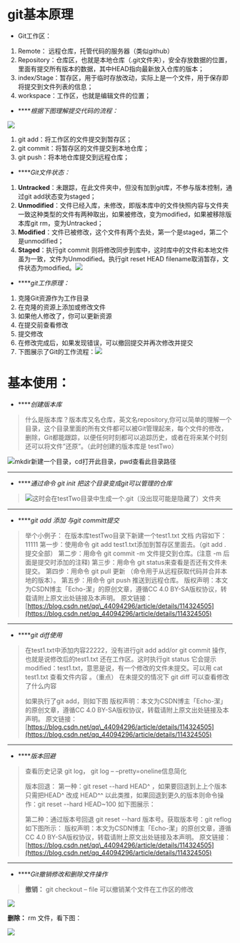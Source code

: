# **git基本原理**

-  Git工作区： 

1.  Remote： 远程仓库，托管代码的服务器（类似github）
2.   Repository：仓库区，也就是本地仓库（.git文件夹），安全存放数据的位置，里面有提交所有版本的数据，其中HEAD指向最新放入仓库的版本；
3.  index/Stage：暂存区，用于临时存放改动，实际上是一个文件，用于保存即将提交到文件列表的信息；
4.  workspace：工作区，也就是编辑文件的位置；

-  *****根据下图理解提交代码的流程：*

![](54d09f71-c7ae-4ed8-bb60-7f1bff80ecfa_2.png)

1.  git add：将工作区的文件提交到暂存区；
2.  git commit：将暂存区的文件提交到本地仓库；
3.  git push：将本地仓库提交到远程仓库；

-  *****Git文件状态：*

1.  **Untracked**：未跟踪，在此文件夹中，但没有加到git库，不参与版本控制，通过git add状态变为staged；
2.  **Unmodified**：文件已经入库，未修改，即版本库中的文件快照内容与文件夹一致这种类型的文件有两种取出，如果被修改，变为modified，如果被移除版本库git rm，变为Untracked；
3.   **Modified**：文件已被修改，这个文件有两个去处，第一个是staged，第二个是unmodified；
4.  **Staged**：执行git commit 则将修改同步到库中，这时库中的文件和本地文件虽为一致，文件为Unmodified。执行git reset HEAD filename取消暂存，文件状态为modified。![](4896b42c-d7e5-4771-a9e8-dad06b214be3_2.png)

-  *****git工作原理：*

1.  克隆Git资源作为工作目录
2.  在克隆的资源上添加或修改文件
3.  如果他人修改了，你可以更新资源
4.  在提交前查看修改
5.  提交修改
6.  在修改完成后，如果发现错误，可以撤回提交并再次修改并提交
7.  下图展示了Git的工作流程：![](9e862239-ea69-45d9-9a18-f4ced449f879_2.png)



# **基本使用：**

-  *****创建版本库*

> 什么是版本库？版本库又名仓库，英文名repository,你可以简单的理解一个目录，这个目录里面的所有文件都可以被Git管理起来，每个文件的修改，删除，Git都能跟踪，以便任何时刻都可以追踪历史，或者在将来某个时刻还可以将文件”还原”。（此时创建的版本库是 testTwo）

![](9ea913ae-e8f8-4775-9c1f-db1d264e2da5_2.png)mkdir新建一个目录，cd打开此目录，pwd查看此目录路径



----

-  *****通过命令 git init 把这个目录变成git可以管理的仓库*

> ![](0d4ef2b1-597d-40eb-980a-19386b3b5244_2.png)这时会在testTwo目录中生成一个.git（没出现可能是隐藏了）文件夹



----

-  *****git add 添加 与git committ提交*



> 举个小例子：
> 在版本库testTwo目录下新建一个test1.txt 文档 内容如下：11111
> 第一步：使用命令 git add test1.txt添加到暂存区里面去。（git add . 提交全部）
> 第二步：用命令 git commit -m 文件提交到仓库。(注意 -m 后面是提交时添加的注释)
> 第三步：用命令 git status来查看是否还有文件未提交。
> 第四步：用命令 git pull 更新 （命令用于从远程获取代码并合并本地的版本）。
> 第五步：用命令 git push 推送到远程仓库。
> 版权声明：本文为CSDN博主「Echo-潔」的原创文章，遵循CC 4.0 BY-SA版权协议，转载请附上原文出处链接及本声明。
> 原文链接：[https://blog.csdn.net/qq\_44094296/article/details/114324505](https://blog.csdn.net/qq_44094296/article/details/114324505)



----

-  *****git diff使用*

> 在test1.txt中添加内容22222，没有进行git add add/or git commit 操作,也就是说修改后的test1.txt 还在工作区。这时执行git status 它会提示 modified：test1.txt，意思是说，有一个修改的文件未提交。可以用 cat test1.txt 查看文件内容 。（重点） 在未提交的情况下 git diff 可以查看修改了什么内容
> 
> 如果执行了git add，则如下图
> 版权声明：本文为CSDN博主「Echo-潔」的原创文章，遵循CC 4.0 BY-SA版权协议，转载请附上原文出处链接及本声明。
> 原文链接：[https://blog.csdn.net/qq\_44094296/article/details/114324505](https://blog.csdn.net/qq_44094296/article/details/114324505)



----

-  *****版本回避*

> 查看历史记录 git log， git log – –pretty=oneline信息简化
> 
> 版本回退：
> 第一种：git reset --hard HEAD^ ，如果要回退到上上个版本只需把HEAD^ 改成 HEAD^^ 以此类推，如果回退到更久的版本则命令操作：git reset --hard HEAD~100
> 如下图展示：
> 
> 第二种：通过版本号回退 git reset --hard 版本号。获取版本号：git reflog
> 如下图所示：
> 版权声明：本文为CSDN博主「Echo-潔」的原创文章，遵循CC 4.0 BY-SA版权协议，转载请附上原文出处链接及本声明。
> 原文链接：[https://blog.csdn.net/qq\_44094296/article/details/114324505](https://blog.csdn.net/qq_44094296/article/details/114324505)



----

-  *****Git撤销修改和删除文件操作*

> **撤销：** git checkout – file 可以撤销某个文件在工作区的修改

![](b4813c38-f6da-4f08-98cb-e32ef26be22d_2.png)

**删除：** rm 文件，看下图：

![](30e4940a-9636-431f-aab9-eede71fff86f_2.png)

